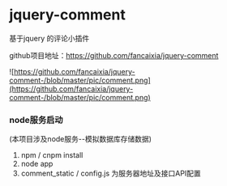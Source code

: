 # jquery-comment
基于jquery  的评论小插件

github项目地址：https://github.com/fancaixia/jquery-comment


![https://github.com/fancaixia/jquery-comment-/blob/master/pic/comment.png](https://github.com/fancaixia/jquery-comment-/blob/master/pic/comment.png)

### node服务启动  
(本项目涉及node服务--模拟数据库存储数据)

 1. npm / cnpm install
 2. node app
 3. comment_static / config.js 为服务器地址及接口API配置
 

